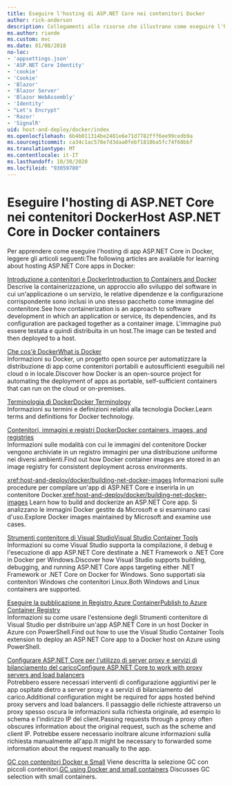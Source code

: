```yaml
---
title: Eseguire l'hosting di ASP.NET Core nei contenitori Docker
author: rick-anderson
description: Collegamenti alle risorse che illustrano come eseguire l'hosting di app ASP.NET Core nei contenitori Docker.
ms.author: riande
ms.custom: mvc
ms.date: 01/08/2018
no-loc:
- 'appsettings.json'
- 'ASP.NET Core Identity'
- 'cookie'
- 'Cookie'
- 'Blazor'
- 'Blazor Server'
- 'Blazor WebAssembly'
- 'Identity'
- "Let's Encrypt"
- 'Razor'
- 'SignalR'
uid: host-and-deploy/docker/index
ms.openlocfilehash: 6b4b011314be2481e6e71d7782fff6ee99cedb9a
ms.sourcegitcommit: ca34c1ac578e7d3daa0febf1810ba5fc74f60bbf
ms.translationtype: MT
ms.contentlocale: it-IT
ms.lasthandoff: 10/30/2020
ms.locfileid: "93059780"
---
```

# <a name="host-aspnet-core-in-docker-containers"></a><span data-ttu-id="9b1c6-103">Eseguire l'hosting di ASP.NET Core nei contenitori Docker</span><span class="sxs-lookup"><span data-stu-id="9b1c6-103">Host ASP.NET Core in Docker containers</span></span>

<span data-ttu-id="9b1c6-104">Per apprendere come eseguire l'hosting di app ASP.NET Core in Docker, leggere gli articoli seguenti:</span><span class="sxs-lookup"><span data-stu-id="9b1c6-104">The following articles are available for learning about hosting ASP.NET Core apps in Docker:</span></span>

[<span data-ttu-id="9b1c6-105">Introduzione a contenitori e Docker</span><span class="sxs-lookup"><span data-stu-id="9b1c6-105">Introduction to Containers and Docker</span></span>](/dotnet/standard/microservices-architecture/container-docker-introduction/index)  
<span data-ttu-id="9b1c6-106">Descrive la containerizzazione, un approccio allo sviluppo del software in cui un'applicazione o un servizio, le relative dipendenze e la configurazione corrispondente sono inclusi in uno stesso pacchetto come immagine del contenitore.</span><span class="sxs-lookup"><span data-stu-id="9b1c6-106">See how containerization is an approach to software development in which an application or service, its dependencies, and its configuration are packaged together as a container image.</span></span> <span data-ttu-id="9b1c6-107">L'immagine può essere testata e quindi distribuita in un host.</span><span class="sxs-lookup"><span data-stu-id="9b1c6-107">The image can be tested and then deployed to a host.</span></span>

[<span data-ttu-id="9b1c6-108">Che cos'è Docker</span><span class="sxs-lookup"><span data-stu-id="9b1c6-108">What is Docker</span></span>](/dotnet/standard/microservices-architecture/container-docker-introduction/docker-defined)  
<span data-ttu-id="9b1c6-109">Informazioni su Docker, un progetto open source per automatizzare la distribuzione di app come contenitori portabili e autosufficienti eseguibili nel cloud o in locale.</span><span class="sxs-lookup"><span data-stu-id="9b1c6-109">Discover how Docker is an open-source project for automating the deployment of apps as portable, self-sufficient containers that can run on the cloud or on-premises.</span></span>

[<span data-ttu-id="9b1c6-110">Terminologia di Docker</span><span class="sxs-lookup"><span data-stu-id="9b1c6-110">Docker Terminology</span></span>](/dotnet/standard/microservices-architecture/container-docker-introduction/docker-terminology)  
<span data-ttu-id="9b1c6-111">Informazioni su termini e definizioni relativi alla tecnologia Docker.</span><span class="sxs-lookup"><span data-stu-id="9b1c6-111">Learn terms and definitions for Docker technology.</span></span>

[<span data-ttu-id="9b1c6-112">Contenitori, immagini e registri Docker</span><span class="sxs-lookup"><span data-stu-id="9b1c6-112">Docker containers, images, and registries</span></span>](/dotnet/standard/microservices-architecture/container-docker-introduction/docker-containers-images-registries)  
<span data-ttu-id="9b1c6-113">Informazioni sulle modalità con cui le immagini del contenitore Docker vengono archiviate in un registro immagini per una distribuzione uniforme nei diversi ambienti.</span><span class="sxs-lookup"><span data-stu-id="9b1c6-113">Find out how Docker container images are stored in an image registry for consistent deployment across environments.</span></span>

<span data-ttu-id="9b1c6-114"><xref:host-and-deploy/docker/building-net-docker-images> Informazioni sulle procedure per compilare un'app di ASP.NET Core e inserirla in un contenitore Docker.</span><span class="sxs-lookup"><span data-stu-id="9b1c6-114"><xref:host-and-deploy/docker/building-net-docker-images> Learn how to build and dockerize an ASP.NET Core app.</span></span> <span data-ttu-id="9b1c6-115">Si analizzano le immagini Docker gestite da Microsoft e si esaminano casi d'uso.</span><span class="sxs-lookup"><span data-stu-id="9b1c6-115">Explore Docker images maintained by Microsoft and examine use cases.</span></span>

[<span data-ttu-id="9b1c6-116">Strumenti contenitore di Visual Studio</span><span class="sxs-lookup"><span data-stu-id="9b1c6-116">Visual Studio Container Tools</span></span>](xref:host-and-deploy/docker/visual-studio-tools-for-docker)  
<span data-ttu-id="9b1c6-117">Informazioni su come Visual Studio supporta la compilazione, il debug e l'esecuzione di app ASP.NET Core destinate a .NET Framework o .NET Core in Docker per Windows.</span><span class="sxs-lookup"><span data-stu-id="9b1c6-117">Discover how Visual Studio supports building, debugging, and running ASP.NET Core apps targeting either .NET Framework or .NET Core on Docker for Windows.</span></span> <span data-ttu-id="9b1c6-118">Sono supportati sia contenitori Windows che contenitori Linux.</span><span class="sxs-lookup"><span data-stu-id="9b1c6-118">Both Windows and Linux containers are supported.</span></span>

[<span data-ttu-id="9b1c6-119">Eseguire la pubblicazione in Registro Azure Container</span><span class="sxs-lookup"><span data-stu-id="9b1c6-119">Publish to Azure Container Registry</span></span>](/azure/vs-azure-tools-docker-hosting-web-apps-in-docker)  
<span data-ttu-id="9b1c6-120">Informazioni su come usare l'estensione degli Strumenti contenitore di Visual Studio per distribuire un'app ASP.NET Core in un host Docker in Azure con PowerShell.</span><span class="sxs-lookup"><span data-stu-id="9b1c6-120">Find out how to use the Visual Studio Container Tools extension to deploy an ASP.NET Core app to a Docker host on Azure using PowerShell.</span></span>

[<span data-ttu-id="9b1c6-121">Configurare ASP.NET Core per l'utilizzo di server proxy e servizi di bilanciamento del carico</span><span class="sxs-lookup"><span data-stu-id="9b1c6-121">Configure ASP.NET Core to work with proxy servers and load balancers</span></span>](xref:host-and-deploy/proxy-load-balancer)  
<span data-ttu-id="9b1c6-122">Potrebbero essere necessari interventi di configurazione aggiuntivi per le app ospitate dietro a server proxy e a servizi di bilanciamento del carico.</span><span class="sxs-lookup"><span data-stu-id="9b1c6-122">Additional configuration might be required for apps hosted behind proxy servers and load balancers.</span></span> <span data-ttu-id="9b1c6-123">Il passaggio delle richieste attraverso un proxy spesso oscura le informazioni sulla richiesta originale, ad esempio lo schema e l'indirizzo IP del client.</span><span class="sxs-lookup"><span data-stu-id="9b1c6-123">Passing requests through a proxy often obscures information about the original request, such as the scheme and client IP.</span></span> <span data-ttu-id="9b1c6-124">Potrebbe essere necessario inoltrare alcune informazioni sulla richiesta manualmente all'app.</span><span class="sxs-lookup"><span data-stu-id="9b1c6-124">It might be necessary to forwarded some information about the request manually to the app.</span></span>

<span data-ttu-id="9b1c6-125">[GC con contenitori Docker e Small](xref:performance/memory#sc) Viene descritta la selezione GC con piccoli contenitori.</span><span class="sxs-lookup"><span data-stu-id="9b1c6-125">[GC using Docker and small containers](xref:performance/memory#sc) Discusses GC selection with small containers.</span></span>